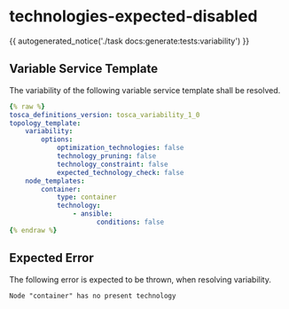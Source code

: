 # technologies-expected-disabled

{{ autogenerated_notice('./task docs:generate:tests:variability') }}


## Variable Service Template

The variability of the following variable service template shall be resolved.

```yaml linenums="1"
{% raw %}
tosca_definitions_version: tosca_variability_1_0
topology_template:
    variability:
        options:
            optimization_technologies: false
            technology_pruning: false
            technology_constraint: false
            expected_technology_check: false
    node_templates:
        container:
            type: container
            technology:
                - ansible:
                      conditions: false
{% endraw %}
```





## Expected Error

The following error is expected to be thrown, when resolving variability.

```text linenums="1"
Node "container" has no present technology
```
